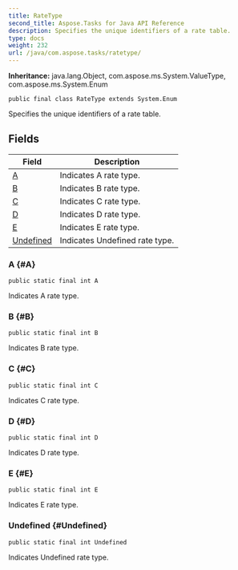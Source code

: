```yaml
---
title: RateType
second_title: Aspose.Tasks for Java API Reference
description: Specifies the unique identifiers of a rate table.
type: docs
weight: 232
url: /java/com.aspose.tasks/ratetype/
---
```


**Inheritance:**
java.lang.Object, com.aspose.ms.System.ValueType, com.aspose.ms.System.Enum
```
public final class RateType extends System.Enum
```

Specifies the unique identifiers of a rate table.
## Fields

| Field | Description |
| --- | --- |
| [A](#A) | Indicates A rate type. |
| [B](#B) | Indicates B rate type. |
| [C](#C) | Indicates C rate type. |
| [D](#D) | Indicates D rate type. |
| [E](#E) | Indicates E rate type. |
| [Undefined](#Undefined) | Indicates Undefined rate type. |
### A {#A}
```
public static final int A
```


Indicates A rate type.

### B {#B}
```
public static final int B
```


Indicates B rate type.

### C {#C}
```
public static final int C
```


Indicates C rate type.

### D {#D}
```
public static final int D
```


Indicates D rate type.

### E {#E}
```
public static final int E
```


Indicates E rate type.

### Undefined {#Undefined}
```
public static final int Undefined
```


Indicates Undefined rate type.

